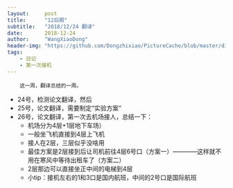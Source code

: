 ```yaml
---
layout:     post
title:      "12后期"
subtitle:   "2018/12/24 翻译"
date:       2018-12-24
author:     "WangXiaoDong"
header-img: "https://github.com/Dongzhixiao/PictureCache/blob/master/diaryPic/20181224.jpg?raw=true"
tags:
    - 日记
    - 第一次接机
---
```



```
    这一周，翻译总结的一周。
```

- 24号，检测论文翻译，然后
- 25号，论文翻译，需要制定“实验方案”
- 26号，论文翻译，第一次去机场接人，总结一下：
    - 机场分为4层+1层地下车场）
    - 一般坐飞机直接到4层上飞机
    - 接人在2层，三层似乎没啥用
    - 最佳方案是2层接到后让司机前往4层6号口（方案一）————这样就不用在寒风中等待出租车了（方案二）
    - 2层那边可以直接坐正中间的电梯到4层
    - 小tip：接机左右的1和3口是国内航班，中间的2号口是国际航班



